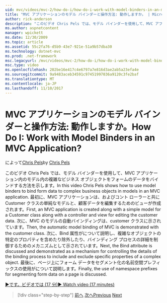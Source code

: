 ```yaml
---
uid: mvc/videos/mvc-2/how-do-i/how-do-i-work-with-model-binders-in-an-mvc-application
title: "MVC アプリケーションのモデル バインダーと操作方法: 動作しますか。 | Microsoft Docs"
author: rick-anderson
description: "このビデオ Chris Pels では、モデル バインダーを使用して、MVC アプリケーション内のモデル内の複雑なビジネス オブジェクトをフォームのデータをバインドする方法を示します。 最初に、MVC applicat しています."
ms.author: aspnetcontent
manager: wpickett
ms.date: 12/30/2009
ms.topic: article
ms.assetid: 55c2fa76-d5b9-43e7-921e-51a9b57dba30
ms.technology: dotnet-mvc
ms.prod: .net-framework
msc.legacyurl: /mvc/videos/mvc-2/how-do-i/how-do-i-work-with-model-binders-in-an-mvc-application
msc.type: video
ms.openlocfilehash: 202be16e417c4e6797a7e816d3ae2ab5a23efa4e
ms.sourcegitcommit: 9a9483aceb34591c97451997036a9120c3fe2baf
ms.translationtype: MT
ms.contentlocale: ja-JP
ms.lasthandoff: 11/10/2017
---
```

<a name="how-do-i-work-with-model-binders-in-an-mvc-application"></a><span data-ttu-id="3dc1e-105">MVC アプリケーションのモデル バインダーと操作方法: 動作しますか。</span><span class="sxs-lookup"><span data-stu-id="3dc1e-105">How Do I: Work with Model Binders in an MVC Application?</span></span>
====================
<span data-ttu-id="3dc1e-106">によって[Chris Pels](https://twitter.com/chrispels)</span><span class="sxs-lookup"><span data-stu-id="3dc1e-106">by [Chris Pels](https://twitter.com/chrispels)</span></span>

<span data-ttu-id="3dc1e-107">このビデオ Chris Pels では、モデル バインダーを使用して、MVC アプリケーション内のモデル内の複雑なビジネス オブジェクトをフォームのデータをバインドする方法を示します。</span><span class="sxs-lookup"><span data-stu-id="3dc1e-107">In this video Chris Pels shows how to use model binders to bind form data to complex business objects in models in an MVC application.</span></span> <span data-ttu-id="3dc1e-108">最初に、MVC アプリケーションは、およびコント ローラーと共に Customer クラスの単純なモデルと、顧客データを編集するためのビューが作成されます。</span><span class="sxs-lookup"><span data-stu-id="3dc1e-108">First, an MVC application is created along with a simple model for a Customer class along with a controller and view for editing the customer data.</span></span> <span data-ttu-id="3dc1e-109">次に、MVC のモデルの自動バインディングは、customer クラスに示されています。</span><span class="sxs-lookup"><span data-stu-id="3dc1e-109">Then, the automatic model binding of MVC is demonstrated with the customer class.</span></span> <span data-ttu-id="3dc1e-110">次に、Bind 属性がについて説明し、複雑なオブジェクトの特定のプロパティを含めたり除外したり、バインディング プロセスの詳細を制御するためのメカニズムとして示されています。</span><span class="sxs-lookup"><span data-stu-id="3dc1e-110">Next, the Bind attribute is discussed and demonstrated as a mechanism for controlling the details of the binding process to include and exclude specific properties of a complex object.</span></span> <span data-ttu-id="3dc1e-111">最後に、ページ上にフォーム データをセグメント化の名前空間プレフィックスの使用がについて説明します。</span><span class="sxs-lookup"><span data-stu-id="3dc1e-111">Finally, the use of namespace prefixes for segmenting form data on a page is discussed.</span></span>

[<span data-ttu-id="3dc1e-112">&#9654;です。ビデオでは (17 分)</span><span class="sxs-lookup"><span data-stu-id="3dc1e-112">&#9654; Watch video (17 minutes)</span></span>](https://channel9.msdn.com/Blogs/ASP-NET-Site-Videos/how-do-i-work-with-model-binders-in-an-mvc-application)

>[!div class="step-by-step"]
<span data-ttu-id="3dc1e-113">[前へ](how-do-i-create-a-custom-html-helper-for-an-mvc-application.md)
[次へ](how-do-i-use-httpverbs-attributes-in-an-mvc-application.md)</span><span class="sxs-lookup"><span data-stu-id="3dc1e-113">[Previous](how-do-i-create-a-custom-html-helper-for-an-mvc-application.md)
[Next](how-do-i-use-httpverbs-attributes-in-an-mvc-application.md)</span></span>
